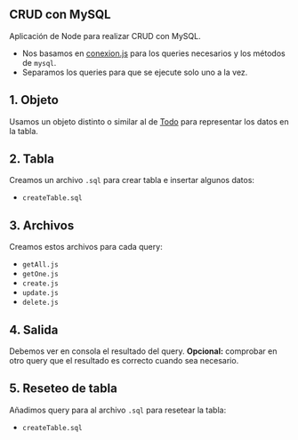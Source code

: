 ## CRUD con MySQL

Aplicación de Node para realizar CRUD con MySQL.

- Nos basamos en [conexion.js](../mysql/conexion.js) para los queries necesarios y los métodos de `mysql`.
- Separamos los queries para que se ejecute solo uno a la vez.

## 1. Objeto
Usamos un objeto distinto o similar al de [Todo](../todos/Todo.js) para representar los datos en la tabla.

## 2. Tabla
Creamos un archivo `.sql` para crear tabla e insertar algunos datos:
- `createTable.sql`

## 3. Archivos
Creamos estos archivos para cada query:
- `getAll.js`
- `getOne.js`
- `create.js`
- `update.js`
- `delete.js`

## 4. Salida
Debemos ver en consola el resultado del query. **Opcional:** comprobar en otro query que el resultado es correcto cuando sea necesario.

## 5. Reseteo de tabla
Añadimos query para al archivo `.sql` para resetear la tabla:
- `createTable.sql`